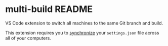 # multi-build README

VS Code extension to switch all machines to the same Git branch and build.

This extension requires you to [synchronize](https://code.visualstudio.com/docs/configure/settings-sync)
your `settings.json` file across all of your computers.
